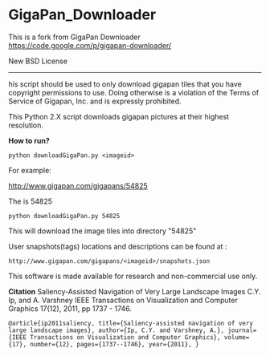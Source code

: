 GigaPan_Downloader
==================
This is a fork from GigaPan Downloader
https://code.google.com/p/gigapan-downloader/

New BSD License

- - -

his script should be used to only download gigapan tiles that you have copyright permissions to use. Doing otherwise is a violation of the Terms of Service of Gigapan, Inc. and is expressly prohibited.

This Python 2.X script downloads gigapan pictures at their highest resolution.

**How to run?**

`python downloadGigaPan.py <imageid>`

For example:

http://www.gigapan.com/gigapans/54825

The <imageid> is 54825

`python downloadGigaPan.py 54825`

This will download the image tiles into directory "54825"

User snapshots(tags) locations and descriptions can be found at :

`http://www.gigapan.com/gigapans/<imageid>/snapshots.json`

This software is made available for research and non-commercial use only.


**Citation**
Saliency-Assisted Navigation of Very Large Landscape Images
C.Y. Ip, and A. Varshney
IEEE Transactions on Visualization and Computer Graphics 
17(12), 2011, pp 1737 - 1746.

`@article{ip2011saliency,
      title={Saliency-assisted navigation of very large landscape images},
      author={Ip, C.Y. and Varshney, A.},
      journal={IEEE Transactions on Visualization and Computer Graphics},
      volume={17},
      number={12},
      pages={1737--1746},
      year={2011},
    }`

